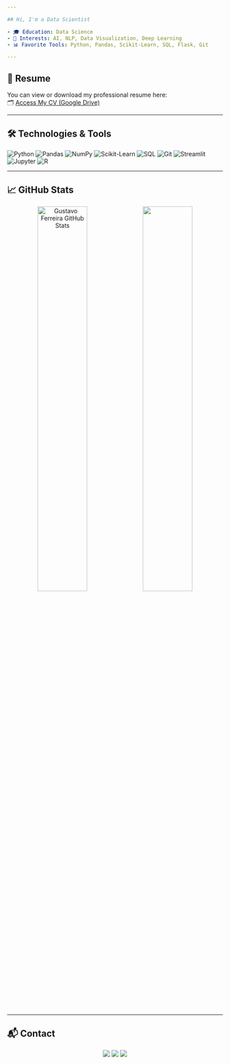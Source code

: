 ```yaml
---

## Hi, I'm a Data Scientist

- 🎓 Education: Data Science  
- 🧠 Interests: AI, NLP, Data Visualization, Deep Learning  
- 📊 Favorite Tools: Python, Pandas, Scikit-Learn, SQL, Flask, Git  

---
```


## 📄 Resume

You can view or download my professional resume here:  
🗂️ [Access My CV (Google Drive)](https://drive.google.com/drive/folders/1kJGXrEcp2YmMt3WnTjVRxzTUgXJrzvdi?usp=sharing)

---

## 🛠️ Technologies & Tools

![Python](https://img.shields.io/badge/-Python-3776AB?style=flat-square&logo=python&logoColor=white)
![Pandas](https://img.shields.io/badge/-Pandas-150458?style=flat-square&logo=pandas)
![NumPy](https://img.shields.io/badge/-NumPy-013243?style=flat-square&logo=numpy)
![Scikit-Learn](https://img.shields.io/badge/-Scikit--Learn-F7931E?style=flat-square&logo=scikit-learn&logoColor=white)
![SQL](https://img.shields.io/badge/-SQL-4479A1?style=flat-square&logo=mysql&logoColor=white)
![Git](https://img.shields.io/badge/-Git-F05032?style=flat-square&logo=git&logoColor=white)
![Streamlit](https://img.shields.io/badge/-Streamlit-FF4B4B?style=flat-square&logo=streamlit&logoColor=white)
![Jupyter](https://img.shields.io/badge/-Jupyter-F37626?style=flat-square&logo=jupyter&logoColor=white)
![R](https://img.shields.io/badge/-R-276DC3?style=flat-square&logo=r&logoColor=white)

---

## 📈 GitHub Stats

<div align="center">  
  <img width="48%" src="https://github-readme-stats.vercel.app/api?username=gugs881&show_icons=true&hide_border=true&title_color=0004ff&icon_color=0004ff&text_color=0004ff&bg_color=0d1117" alt="Gustavo Ferreira GitHub Stats" /> 
  <img width="48%" src="https://github-readme-stats.vercel.app/api/top-langs/?username=gugs881&layout=compact&hide_border=true&title_color=92eaff&text_color=92eaff&bg_color=0d1117" />
</div>

---

## 📬 Contact

<p align="center">
  <a href="mailto:gustavodovaleferreira@gmail.com"><img src="https://img.shields.io/badge/-Gmail-D14836?style=flat-square&logo=gmail&logoColor=white"></a>
  <a href="https://www.linkedin.com/in/gustavo-do-vale-ferreira-a48090219/"><img src="https://img.shields.io/badge/-LinkedIn-0077B5?style=flat-square&logo=linkedin&logoColor=white"></a>
  <a href="https://instagram.com/gustavo_ferreiraz"><img src="https://img.shields.io/badge/-Instagram-E4405F?style=flat-square&logo=instagram&logoColor=white"></a>
</p>

